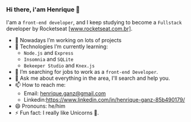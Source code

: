 ### Hi there, i'am Henrique 👋

I'am a `front-end developer`, and I keep studying to become a `Fullstack` developer by Rocketseat [www.rocketseat.com.br].

- 🔭 Nowadays I’m working on lots of projects 
- 🌱 Technologies I’m currently learning:
     - `Node.js` and `Express`
     - `Insomnia` and `SQLite`
     - `Bekeeper Studio` and `Knex.js` 
- 🤔 I’m searching for jobs to work as a `front-end Developer`.
- 💬 Ask me about everything in the area, I'll search and help you.
- 📫 How to reach me:
     - Email: henrique.ganz@gmail.com
     - Linkedin:https://www.linkedin.com/in/henrique-ganz-85b490179/
- 😄 Pronouns: he/him
- ⚡ Fun fact: I really like Unicorns 🦄.
